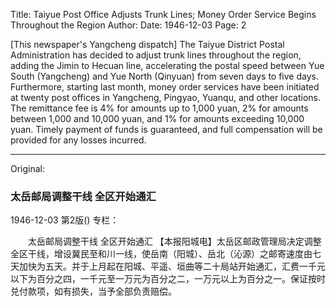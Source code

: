 Title: Taiyue Post Office Adjusts Trunk Lines; Money Order Service Begins Throughout the Region
Author:
Date: 1946-12-03
Page: 2

[This newspaper's Yangcheng dispatch] The Taiyue District Postal Administration has decided to adjust trunk lines throughout the region, adding the Jimin to Hecuan line, accelerating the postal speed between Yue South (Yangcheng) and Yue North (Qinyuan) from seven days to five days. Furthermore, starting last month, money order services have been initiated at twenty post offices in Yangcheng, Pingyao, Yuanqu, and other locations. The remittance fee is 4% for amounts up to 1,000 yuan, 2% for amounts between 1,000 and 10,000 yuan, and 1% for amounts exceeding 10,000 yuan. Timely payment of funds is guaranteed, and full compensation will be provided for any losses incurred.



<hr /> 

Original: 


### 太岳邮局调整干线  全区开始通汇

1946-12-03
第2版()
专栏：

　　太岳邮局调整干线
    全区开始通汇
    【本报阳城电】太岳区邮政管理局决定调整全区干线，增设冀民至和川一线，使岳南（阳城）、岳北（沁源）之邮寄速度由七天加快为五天。并于上月起在阳城、平遥、垣曲等二十局站开始通汇，汇费一千元以下为百分之四，一千元至一万元为百分之二，一万元以上为百分之一。保证按时兑付款项，如有损失，当予全部负责赔偿。
